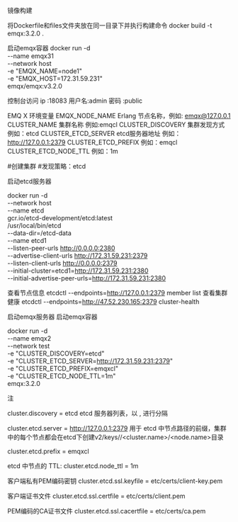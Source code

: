 镜像构建

将Dockerfile和files文件夹放在同一目录下并执行构建命令
docker build -t emqx:3.2.0 .


启动emqx容器
docker run -d \
    --name emqx31 \
    --network host \
    -e "EMQX_NAME=node1" \
    -e "EMQX_HOST=172.31.59.231" \
    emqx/emqx:v3.2.0


控制台访问
    ip   :18083 
    用户名:admin 
    密码  :public    


EMQ X 环境变量
    EMQX_NODE_NAME	Erlang 节点名称，例如: emqx@127.0.0.1
    CLUSTER_NAME  集群名称 例如:emqcl
    CLUSTER_DISCOVERY 集群发现方式 例如：etcd
    CLUSTER_ETCD_SERVER etcd服务器地址 例如：http://127.0.0.1:2379
    CLUSTER_ETCD_PREFIX 例如：emqcl
    CLUSTER_ETCD_NODE_TTL 例如：1m



#创建集群
#发现策略：etcd

启动etcd服务器

docker run -d \
  --network host \
  --name etcd \
  gcr.io/etcd-development/etcd:latest \
  /usr/local/bin/etcd \
  --data-dir=/etcd-data \
  --name etcd1 \
  --listen-peer-urls http://0.0.0.0:2380 \
  --advertise-client-urls http://172.31.59.231:2379 \
  --listen-client-urls http://0.0.0.0:2379 \
  --initial-cluster=etcd1=http://172.31.59.231:2380 \
  --initial-advertise-peer-urls=http://172.31.59.231:2380



  查看节点信息
  etcdctl --endpoints=http://127.0.0.1:2379 member list
  查看集群健康
  etcdctl --endpoints=http://47.52.230.165:2379 cluster-health


启动emqx服务器
启动emqx容器

docker run -d \
    --name emqx2 \
    --network test \
    -e "CLUSTER_DISCOVERY=etcd" \
    -e "CLUSTER_ETCD_SERVER=http://172.31.59.231:2379" \
    -e "CLUSTER_ETCD_PREFIX=emqxcl" \
    -e "CLUSTER_ETCD_NODE_TTL=1m" \
    emqx:3.2.0

注

cluster.discovery = etcd
etcd 服务器列表，以 , 进行分隔
    
cluster.etcd.server = http://127.0.0.1:2379
用于 etcd 中节点路径的前缀，集群中的每个节点都会在etcd下创建v2/keys/<prefix>/<cluster.name>/<node.name>目录

cluster.etcd.prefix = emqxcl

etcd 中节点的 TTL:
cluster.etcd.node_ttl = 1m

客户端私有PEM编码密钥
cluster.etcd.ssl.keyfile = etc/certs/client-key.pem

客户端证书文件
cluster.etcd.ssl.certfile = etc/certs/client.pem
    
PEM编码的CA证书文件
cluster.etcd.ssl.cacertfile = etc/certs/ca.pem
